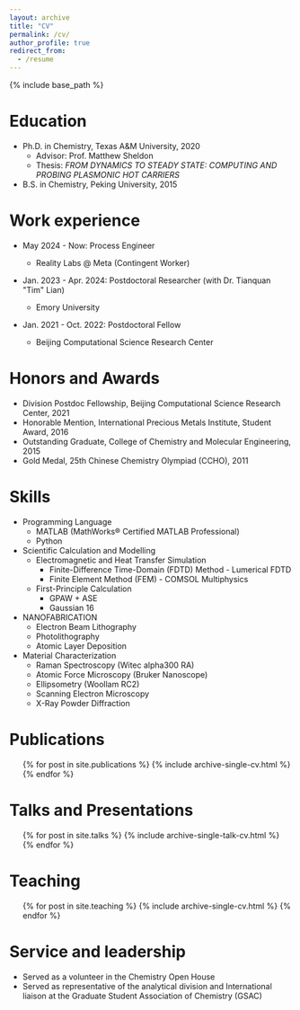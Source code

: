 ```yaml
---
layout: archive
title: "CV"
permalink: /cv/
author_profile: true
redirect_from:
  - /resume
---
```


{% include base_path %}

Education
======
* Ph.D. in Chemistry, Texas A&M University, 2020
  * Advisor: Prof. Matthew Sheldon
  * Thesis: *FROM DYNAMICS TO STEADY STATE: COMPUTING AND PROBING PLASMONIC HOT CARRIERS*
* B.S. in Chemistry, Peking University, 2015


Work experience
======
* May 2024 - Now: Process Engineer
  * Reality Labs @ Meta (Contingent Worker)

* Jan. 2023 - Apr. 2024: Postdoctoral Researcher (with Dr. Tianquan "Tim" Lian)
  * Emory University

* Jan. 2021 - Oct. 2022: Postdoctoral Fellow
  * Beijing Computational Science Research Center

Honors and Awards
=====
* Division Postdoc Fellowship, Beijing Computational Science Research Center, 2021
* Honorable Mention, International Precious Metals Institute, Student Award, 2016
* Outstanding Graduate, College of Chemistry and Molecular Engineering, 2015
* Gold Medal, 25th Chinese Chemistry Olympiad (CCHO), 2011

Skills
======
* Programming Language
  * MATLAB (MathWorks<span>&#174;</span> Certified MATLAB Professional)
  * Python
* Scientific Calculation and Modelling
  * Electromagnetic and Heat Transfer Simulation
    * Finite-Difference Time-Domain (FDTD) Method - Lumerical FDTD
    * Finite Element Method (FEM) - COMSOL Multiphysics
  * First-Principle Calculation
    * GPAW + ASE
    * Gaussian 16
* NANOFABRICATION
  * Electron Beam Lithography
  * Photolithography
  * Atomic Layer Deposition
* Material Characterization
  * Raman Spectroscopy (Witec alpha300 RA)
  * Atomic Force Microscopy (Bruker Nanoscope)
  * Ellipsometry (Woollam RC2)
  * Scanning Electron Microscopy
  * X-Ray Powder Diffraction

Publications
======
  <ul>{% for post in site.publications %}
    {% include archive-single-cv.html %}
  {% endfor %}</ul>
  
Talks and Presentations
======
  <ul>{% for post in site.talks %}
    {% include archive-single-talk-cv.html %}
  {% endfor %}</ul>
  
Teaching
======
  <ul>{% for post in site.teaching %}
    {% include archive-single-cv.html %}
  {% endfor %}</ul>
  
Service and leadership
======
* Served as a volunteer in the Chemistry Open House
* Served as representative of the analytical division and International liaison at the Graduate Student Association of Chemistry (GSAC)
